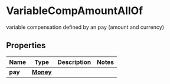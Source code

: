 

# VariableCompAmountAllOf

variable compensation defined by an pay (amount and currency)

## Properties

| Name | Type | Description | Notes |
|------------ | ------------- | ------------- | -------------|
|**pay** | [**Money**](Money.md) |  |  |



